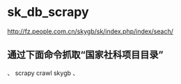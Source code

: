 # sk_db_scrapy
  http://fz.people.com.cn/skygb/sk/index.php/index/seach/
## 通过下面命令抓取“国家社科项目目录”
、
scrapy crawl skygb
、
